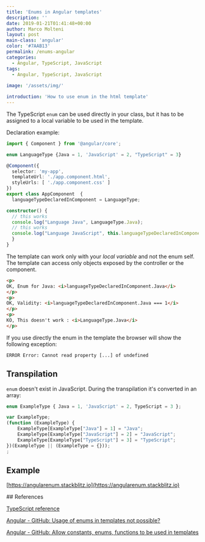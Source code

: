```yaml
---
title: 'Enums in Angular templates'
description: ''
date: 2019-01-21T01:41:48+00:00
author: Marco Molteni
layout: post
main-class: 'angular'
color: '#7AAB13'
permalink: /enums-angular
categories:
  - Angular, TypeScript, JavaScript
tags:
  - Angular, TypeScript, JavaScript
 
image: '/assets/img/'

introduction: 'How to use enum in the html template'
---
```


The TypeScript `enum` can be used directly in your class, but it has to be assigned to a local variable to be used in the template.
 
Declaration example:

```typescript
import { Component } from '@angular/core';

enum LanguageType {Java = 1, 'JavaScript' = 2, "TypeScript" = 3}

@Component({
  selector: 'my-app',
  templateUrl: './app.component.html',
  styleUrls: [ './app.component.css' ]
})
export class AppComponent  {
  languageTypeDeclaredInComponent = LanguageType;

constructor() {
  // this works
  console.log("Language Java", LanguageType.Java);
  // this works
  console.log("Language JavaScript", this.languageTypeDeclaredInComponent.JavaScript)
  }
}
```

The template can work only with your _local variable_ and not the enum self.
The template can access only objects exposed by the controller or the component. 

```html
<p>
OK, Enum for Java: <i>languageTypeDeclaredInComponent.Java</i> 
</p>
<p>
OK, Validity: <i>languageTypeDeclaredInComponent.Java === 1</i>
</p>
<p>
KO, This doesn't work : <i>LanguageType.Java</i>
</p>
```

If you use directly the enum in the template the browser will show the following exception:

`ERROR
Error: Cannot read property [...] of undefined`

## Transpilation

`enum` doesn't exist in JavaScript. During the transpilation it's converted in an array:

```typescript
enum ExampleType { Java = 1, 'JavaScript' = 2, TypeScript = 3 };
```

```javascript
var ExampleType;
(function (ExampleType) {
    ExampleType[ExampleType["Java"] = 1] = "Java";
    ExampleType[ExampleType["JavaScript"] = 2] = "JavaScript";
    ExampleType[ExampleType["TypeScript"] = 3] = "TypeScript";
})(ExampleType || (ExampleType = {}));
;
```

## Example

[https://angularenum.stackblitz.io](https://angularenum.stackblitz.io)

## References

[TypeScript reference](https://www.typescriptlang.org/docs/handbook/enums.html)

[Angular -  GitHub: Usage of enums in templates not possible?](https://github.com/angular/angular/issues/2885)

[Angular - GitHub: Allow constants, enums, functions to be used in templates](https://github.com/angular/angular/issues/25963)

